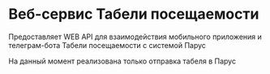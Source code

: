 # Веб-сервис Табели посещаемости

Предоставляет WEB API для взаимодействия мобильного приложения и телеграм-бота Табели посещаемости с системой Парус

На данный момент реализована только отправка табеля в Парус